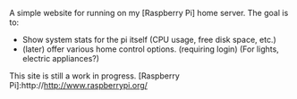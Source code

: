A simple website for running on my [Raspberry Pi] home server. The goal is to:

  - Show system stats for the pi itself (CPU usage, free disk space, etc.)
  - (later) offer various home control options. (requiring login) (For lights, electric appliances?)

This site is still a work in progress.
[Raspberry Pi]:http://http://www.raspberrypi.org/